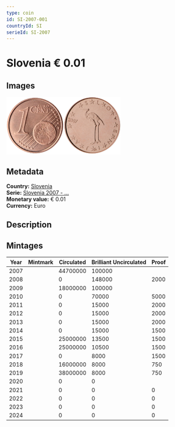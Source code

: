 ```yaml
---
type: coin
id: SI-2007-001
countryId: SI
serieId: SI-2007
---
```


# Slovenia € 0.01

## Images

<img src="../../../Images/common-2007-001.webp" height="150" alt="Front image"><img src="Images/slovenia-2007-001.webp" height="150" alt="Back image">

## Metadata

**Country:** [Slovenia](../index.md)\
**Serie:** [Slovenia 2007 - ...](index.md)\
**Monetary value:** € 0.01\
**Currency:** Euro

## Description

## Mintages

| Year | Mintmark | Circulated | Brilliant Uncirculated | Proof |
| ---- | -------- | ---------- | ---------------------- | ----- |
| 2007 |          | 44700000   | 100000                 |       |
| 2008 |          | 0          | 148000                 | 2000  |
| 2009 |          | 18000000   | 100000                 |       |
| 2010 |          | 0          | 70000                  | 5000  |
| 2011 |          | 0          | 15000                  | 2000  |
| 2012 |          | 0          | 15000                  | 2000  |
| 2013 |          | 0          | 15000                  | 2000  |
| 2014 |          | 0          | 15000                  | 1500  |
| 2015 |          | 25000000   | 13500                  | 1500  |
| 2016 |          | 25000000   | 10500                  | 1500  |
| 2017 |          | 0          | 8000                   | 1500  |
| 2018 |          | 16000000   | 8000                   | 750   |
| 2019 |          | 38000000   | 8000                   | 750   |
| 2020 |          | 0          | 0                      |       |
| 2021 |          | 0          | 0                      | 0     |
| 2022 |          | 0          | 0                      | 0     |
| 2023 |          | 0          | 0                      | 0     |
| 2024 |          | 0          | 0                      | 0     |
